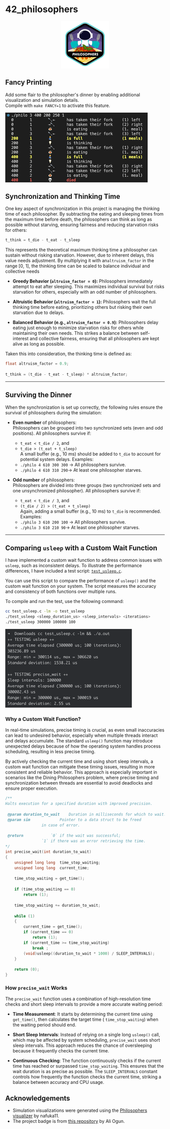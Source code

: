 # 42_philosophers

<p align="center">
    <img src="https://github.com/alx-sch/42_philosophers/blob/main/.assets/philosophers_badge.png" alt="philosophers_badge.png" />
</p>

## Fancy Printing

Add some flair to the philosopher's dinner by enabling additional visualization and simulation details.   
Compile with `make FANCY=1` to activate this feature.

<img src="https://github.com/alx-sch/42_philosophers/blob/main/.assets/fancy_printing.png" alt="fancy_printing.png" width="450" />

## Synchronization and Thinking Time

One key aspect of synchronization in this project is managing the thinking time of each philosopher. By subtracting the eating and sleeping times from the maximum time before death, the philosophers can think as long as possible without starving, ensuring fairness and reducing starvation risks for others:

```C
t_think = t_die - t_eat - t_sleep
```

This represents the theoretical maximum thinking time a philosopher can sustain without risking starvation. However, due to inherent delays, this value needs adjustment. By multiplying it with an`altruism_factor` in the range [0, 1], the thinking time can be scaled to balance individual and collective needs

- **Greedy Behavior (`altruism_factor = 0`):** Philosophers immediately attempt to eat after sleeping. This maximizes individual survival but risks starvation for others, especially with an odd number of philosophers.

- **Altruistic Behavior (`altruism_factor = 1`):** Philosophers wait the full thinking time before eating, prioritizing others but risking their own starvation due to delays.

- **Balanced Behavior (e.g., `altruism_factor = 0.9`):** Philosophers delay eating just enough to minimize starvation risks for others while maintaining their own needs. This strikes a balance between self-interest and collective fairness, ensuring that all philosophers are kept alive as long as possible.

Taken this into consideration, the thinking time is defined as:

```C
float altruism_factor = 0.9;

t_think = (t_die - t_eat - t_sleep) * altruism_factor;
```
---

## Surviving the Dinner

When the synchronization is set up correctly, the following rules ensure the survival of philosophers during the simulation:

- **Even number** of philosophers:    
  Philosophers can be grouped into two synchronized sets (even and odd positions). All philosophers survive if:
  - `t_eat < t_die / 2`, and
  - `t_die > (t_eat + t_sleep)`    
    A small buffer (e.g., 10 ms) should be added to `t_die` to account for potential system delays. Examples:
  - `./philo 4 610 300 300` → All philosophers survive.
  - `./philo 4 610 310 290`→ At least one philosopher starves.
 
- **Odd number** of philosophers:    
  Philosophers are divided into three groups (two synchronized sets and one unsynchronized philosopher). All philosophers survive if:
  - `t_eat < t_die / 3`, and
  - `(t_die / 2) > (t_eat + t_sleep)`    
    Again, adding a small buffer (e.g., 10 ms) to `t_die` is recommended. Examples:
  - `./philo 3 610 200 100` → All philosophers survive.
  - `./philo 3 610 210 90`→ At least one philosopher starves.
 
---

## Comparing `usleep` with a Custom Wait Function
I have implemented a custom wait function to address common issues with `usleep`, such as inconsistent delays. To illustrate the performance differences, I have included a test script: [`test_usleep.c`](https://github.com/alx-sch/42_philosophers/blob/main/test_usleep.c).

You can use this script to compare the performance of `usleep()` and the custom wait function on your system. The script measures the accuracy and consistency of both functions over multiple runs.

To compile and run the test, use the following command:
```bash
cc test_usleep.c -lm -o test_usleep
./test_usleep <sleep_duration_us> <sleep_intervals> <iterations>
./test_usleep 300000 100000 100
```

<img src="https://github.com/alx-sch/42_philosophers/blob/main/.assets/usleep_test_run.png" alt="usleep_test_run.png" width="400" />

### Why a Custom Wait Function?
In real-time simulations, precise timing is crucial, as even small inaccuracies can lead to undesired behavior, especially when multiple threads interact and delays accumulate. The standard `usleep()` function may introduce unexpected delays because of how the operating system handles process scheduling, resulting in less precise timing.

By actively checking the current time and using short sleep intervals, a custom wait function can mitigate these timing issues, resulting in more consistent and reliable behavior. This approach is especially important in scenarios like the Dining Philosophers problem, where precise timing and synchronization between threads are essential to avoid deadlocks and ensure proper execution.

```C
/**
Halts execution for a specified duration with improved precision.

 @param	duration_to_wait 	Duration in milliseconds for which to wait.
 @param	sim 			Pointer to a data struct to be freed
				in case of error.

 @return			`0` if the wait was successful;
				`1` if there was an error retrieving the time.
*/
int	precise_wait(int duration_to_wait)
{
	unsigned long long	time_stop_waiting;
	unsigned long long	current_time;

	time_stop_waiting = get_time();

	if (time_stop_waiting == 0)
		return (1);

	time_stop_waiting += duration_to_wait;

	while (1)
	{
		current_time = get_time();
		if (current_time == 0)
			return (1);
		if (current_time >= time_stop_waiting)
			break ;
		(void)usleep((duration_to_wait * 1000) / SLEEP_INTERVALS);
	}

	return (0);
}
```

### How `precise_wait` Works
The `precise_wait` function uses a combination of high-resolution time checks and short sleep intervals to provide a more accurate waiting period:

- **Time Measurement**: It starts by determining the current time using  `get_time()`, then calculates the target time ( `time_stop_waiting`) when the waiting period should end.

- **Short Sleep Intervals**: Instead of relying on a single long  `usleep()` call, which may be affected by system scheduling,  `precise_wait` uses short sleep intervals. This approach reduces the chance of oversleeping because it frequently checks the current time.   

- **Continuous Checking**: The function continuously checks if the current time has reached or surpassed  `time_stop_waiting`. This ensures that the wait duration is as precise as possible. The  `SLEEP_INTERVALS` constant controls how frequently the function checks the current time, striking a balance between accuracy and CPU usage.

## Acknowledgements  
- Simulation visualizations were generated using the [Philosophers visualizer](https://nafuka11.github.io/philosophers-visualizer-v2/) by nafuka11.   
- The project badge is from [this repository](https://github.com/ayogun/42-project-badges) by Ali Ogun.
